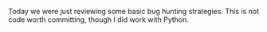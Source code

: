 Today we were just reviewing some basic bug hunting strategies.  This is not code worth committing, though I did work with Python.
